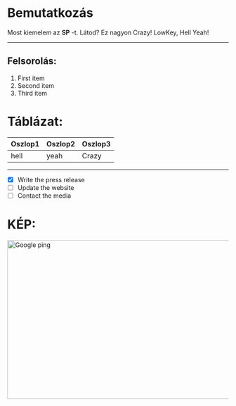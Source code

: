 # Bemutatkozás

Most kiemelem az **SP** -t. Látod? Ez nagyon Crazy! 
LowKey, Hell Yeah! 

--- 

## Felsorolás: 
1. First item
2. Second item
3. Third item

# Táblázat:
|Oszlop1|Oszlop2|Oszlop3| 
|-------|-------|-------|
|hell   |yeah   |Crazy  |

--- 

- [x] Write the press release
- [ ] Update the website
- [ ] Contact the media

# KÉP:

<img width="551" height="361" alt="Google ping" src="https://github.com/user-attachments/assets/2d697b98-bc60-4264-8adf-31395d177290" />

